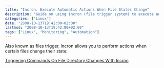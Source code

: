 ```yaml
---
title: "Incron: Execute Automatic Actions When File States Change"
description: "Guide on using Incron (file trigger system) to execute automatic actions when file states change in Linux systems."
categories: ["Linux"]
date: "2008-10-13T19:42:00+02:00"
lastmod: "2008-10-13T19:42:00+02:00"
tags: ["Linux", "Monitoring", "Automation"]
---
```


Also known as files trigger, Incron allows you to perform actions when certain files change their state:

[Triggering Commands On File Directory Changes With Incron](../../static/pdf/triggering_commands_on_file_directory_changes_with_incron.pdf)

